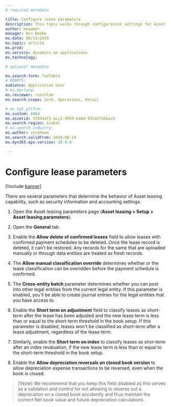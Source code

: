 ```yaml
---
# required metadata

title: Configure lease parameters
description: This topic walks through configuration settings for Asset leasing, such as security information and accounting settings.
author: moaamer
manager: Ann Beebe
ms.date: 08/14/2019
ms.topic: article
ms.prod: 
ms.service: dynamics-ax-applications
ms.technology: 

# optional metadata

ms.search.form: TaxTable
# ROBOTS: 
audience: Application User
# ms.devlang: 
ms.reviewer: roschlom
ms.search.scope: Core, Operations, Retail

# ms.tgt_pltfrm: 
ms.custom: 4464
ms.assetid: 5f89daf1-acc2-4959-b48d-91542fb6bacb
ms.search.region: Global
# ms.search.industry: 
ms.author: vstehman
ms.search.validFrom: 2019-08-14
ms.dyn365.ops.version: 10.0.6

---
```


# Configure lease parameters

[!include [banner](../includes/banner.md)]

There are several parameters that determine the behavior of Asset leasing capability, such as security information and accounting settings.

1.	Open the Asset leasing parameters page (**Asset leasing > Setup > Asset leasing parameters**).

2.	Open the **General** tab.

3.	Enable the **Allow delete of confirmed leases** field to allow leases with confirmed payment schedules to be deleted. Once the lease record is deleted, it can't be restored. Any records for the same that are uploaded manually or through data entities are treated as fresh records.

4.	The **Allow manual classification override** determines whether or the lease classification can be overidden before the payment schedule is confirmed.

5.	The **Cross-entity batch** parameter determines whether you can post into other legal entities from the current legal entity. If this parameter is enabled, you'll be able to create journal entries for the legal entities that you have access to.

6.	Enable the **Short term on adjustment** field to classify leases as short-term after the lease has been adjusted and the new lease term is less than or equal to the short-term threshold in the book setup. If this parameter is disabled, leases won't be classified as short-term after a lease adjustment, regardless of the lease term.

7.	Similarly, enable the **Short term on index** to classify leases as shor-term after an index revaluation, if the new lease term is less than or equal to the short-term threshold in the book setup.

8.	Enable the **Allow depreciation reversals on closed book version** to allow depreciation expense transactions to be reversed, even when the book is closed.
 	
 >  [!Note]
 >  We recommend that you keep this field disabled as this serves as a validation and control for not allowing to reverse out a deprecation on a closed book accidently and thus maintain the correct Net book value and future depreciation calculations.


